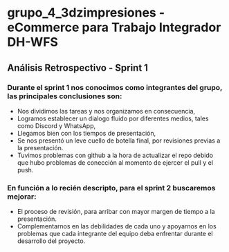 # grupo_4_3dzimpresiones - eCommerce para Trabajo Integrador DH-WFS

## Análisis Retrospectivo - Sprint 1

### Durante el sprint 1 nos conocimos como integrantes del grupo, las principales conclusiones son:

- Nos dividimos las tareas y nos organizamos en consecuencia,
- Logramos establecer un dialogo fluido por diferentes medios, tales como Discord y WhatsApp,
- Llegamos bien con los tiempos de presentación,
- Se nos presentó un leve cuello de botella final, por revisiones previas a la presentación.
- Tuvimos problemas con github a la hora de actualizar el repo debido que hubo problemas de conección al momento de ejercer el pull y el push.

### En función a lo recién descripto, para el sprint 2 buscaremos mejorar:

- El proceso de revisión, para arribar con mayor margen de tiempo a la presentación.
- Complementarnos en las debilidades de cada uno y apoyarnos en los problemas que cada integrante del equipo deba enfrentar durante el desarrollo del proyecto.




